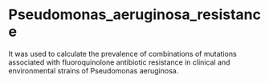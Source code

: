 # Pseudomonas_aeruginosa_resistance
It was used to calculate the prevalence of combinations of mutations associated with fluoroquinolone antibiotic resistance in clinical and environmental strains of Pseudomonas aeruginosa.
